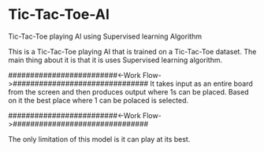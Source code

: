 # Tic-Tac-Toe-AI
Tic-Tac-Toe playing AI using Supervised learning Algorithm

This is a Tic-Tac-Toe playing AI that is trained on a Tic-Tac-Toe dataset. 
The main thing about it is that it is uses Supervised learning algorithm.

#########################<-Work Flow->###############################
It takes input as an entire board from the screen and then produces 
output where 1s can be placed. Based on it the best place where 1 can 
be polaced is selected.

#########################<-Work Flow->###############################

The only limitation of this model is it can play at its best. 
